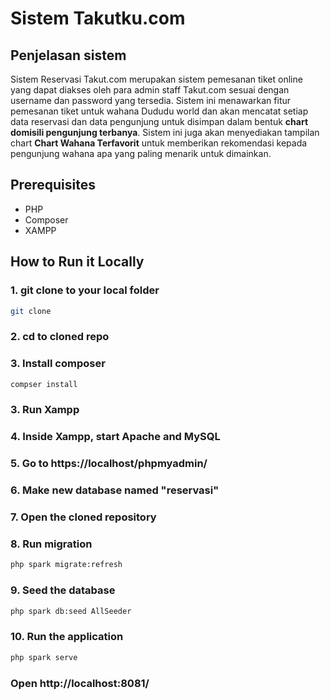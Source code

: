 # Sistem Takutku.com

## Penjelasan sistem

Sistem Reservasi Takut.com merupakan sistem pemesanan tiket online yang dapat diakses oleh para admin staff Takut.com sesuai dengan username dan password yang tersedia. Sistem ini menawarkan fitur pemesanan tiket untuk wahana Dududu world dan akan mencatat setiap data reservasi dan data pengunjung untuk disimpan dalam bentuk **chart domisili pengunjung terbanya**. Sistem ini juga akan menyediakan tampilan chart **Chart Wahana Terfavorit** untuk memberikan rekomendasi kepada pengunjung wahana apa yang paling menarik untuk dimainkan.

## Prerequisites

- PHP
- Composer
- XAMPP

## How to Run it Locally

### 1. git clone to your local folder
```bash
git clone 
```

### 2. cd to cloned repo

### 3. Install composer
```bash
compser install
```

### 3. Run Xampp

### 4. Inside Xampp, start Apache and MySQL

### 5. Go to https://localhost/phpmyadmin/

### 6. Make new database named "reservasi"

### 7. Open the cloned repository

### 8. Run migration
```bash
php spark migrate:refresh
```

### 9. Seed the database
```bash
php spark db:seed AllSeeder
```

### 10. Run the application
```bash
php spark serve
```

### Open http://localhost:8081/
